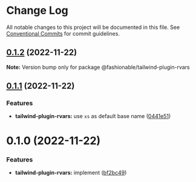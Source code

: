 # Change Log

All notable changes to this project will be documented in this file.
See [Conventional Commits](https://conventionalcommits.org) for commit guidelines.

## [0.1.2](https://github.com/tkofh/fashionable/compare/@fashionable/tailwind-plugin-rvars@0.1.1...@fashionable/tailwind-plugin-rvars@0.1.2) (2022-11-22)

**Note:** Version bump only for package @fashionable/tailwind-plugin-rvars

## [0.1.1](https://github.com/tkofh/fashionable/compare/@fashionable/tailwind-plugin-rvars@0.1.0...@fashionable/tailwind-plugin-rvars@0.1.1) (2022-11-22)

### Features

- **tailwind-plugin-rvars:** use `xs` as default base name ([0441e51](https://github.com/tkofh/fashionable/commit/0441e51aca30a2d97ae2d89d5fbd4debe6c6e623))

# 0.1.0 (2022-11-22)

### Features

- **tailwind-plugin-rvars:** implement ([bf2bc49](https://github.com/tkofh/fashionable/commit/bf2bc495b91d247e9152b7a4b0af2a8b90f89df3))
